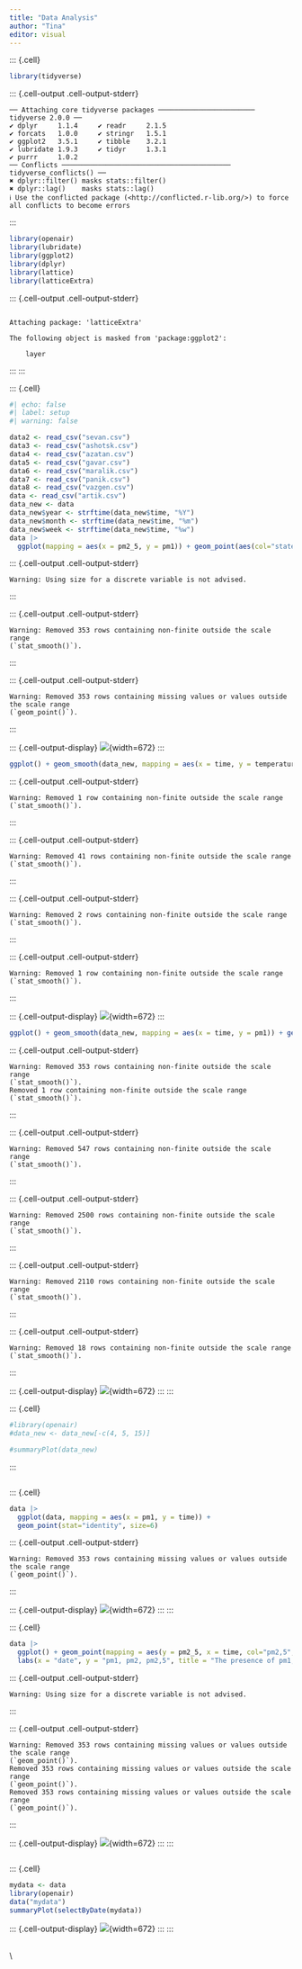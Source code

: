 ```yaml
---
title: "Data Analysis"
author: "Tina"
editor: visual
---
```


::: {.cell}

```{.r .cell-code}
library(tidyverse)
```

::: {.cell-output .cell-output-stderr}

```
── Attaching core tidyverse packages ──────────────────────── tidyverse 2.0.0 ──
✔ dplyr     1.1.4     ✔ readr     2.1.5
✔ forcats   1.0.0     ✔ stringr   1.5.1
✔ ggplot2   3.5.1     ✔ tibble    3.2.1
✔ lubridate 1.9.3     ✔ tidyr     1.3.1
✔ purrr     1.0.2     
── Conflicts ────────────────────────────────────────── tidyverse_conflicts() ──
✖ dplyr::filter() masks stats::filter()
✖ dplyr::lag()    masks stats::lag()
ℹ Use the conflicted package (<http://conflicted.r-lib.org/>) to force all conflicts to become errors
```


:::

```{.r .cell-code}
library(openair)
library(lubridate)
library(ggplot2)
library(dplyr)
library(lattice)
library(latticeExtra)
```

::: {.cell-output .cell-output-stderr}

```

Attaching package: 'latticeExtra'

The following object is masked from 'package:ggplot2':

    layer
```


:::
:::

::: {.cell}

```{.r .cell-code}
#| echo: false
#| label: setup
#| warning: false

data2 <- read_csv("sevan.csv")
data3 <- read_csv("ashotsk.csv")
data4 <- read_csv("azatan.csv")
data5 <- read_csv("gavar.csv")
data6 <- read_csv("maralik.csv")
data7 <- read_csv("panik.csv")
data8 <- read_csv("vazgen.csv")
data <- read_csv("artik.csv")
data_new <- data
data_new$year <- strftime(data_new$time, "%Y")
data_new$month <- strftime(data_new$time, "%m")
data_new$week <- strftime(data_new$time, "%w")
data |>
  ggplot(mapping = aes(x = pm2_5, y = pm1)) + geom_point(aes(col="state", size="popdensity")) + geom_smooth(method="loess", se=F) 
```

::: {.cell-output .cell-output-stderr}

```
Warning: Using size for a discrete variable is not advised.
```


:::

::: {.cell-output .cell-output-stderr}

```
Warning: Removed 353 rows containing non-finite outside the scale range
(`stat_smooth()`).
```


:::

::: {.cell-output .cell-output-stderr}

```
Warning: Removed 353 rows containing missing values or values outside the scale range
(`geom_point()`).
```


:::

::: {.cell-output-display}
![](dataAnalysis_files/figure-html/unnamed-chunk-2-1.png){width=672}
:::

```{.r .cell-code}
ggplot() + geom_smooth(data_new, mapping = aes(x = time, y = temperature)) + geom_smooth(data2, mapping = aes(x = time, y = temperature)) + geom_smooth(data3, mapping = aes(x = time, y = temperature)) +geom_smooth(data4, mapping = aes(x = time, y = temperature)) + geom_smooth(data5, mapping = aes(x = time, y = temperature)) + geom_smooth(data6, mapping = aes(x = time, y = temperature)) + geom_smooth(data7, mapping = aes(x = time, y = temperature)) + geom_smooth(data8, mapping = aes(x = time, y = temperature), color = "orange")
```

::: {.cell-output .cell-output-stderr}

```
Warning: Removed 1 row containing non-finite outside the scale range
(`stat_smooth()`).
```


:::

::: {.cell-output .cell-output-stderr}

```
Warning: Removed 41 rows containing non-finite outside the scale range
(`stat_smooth()`).
```


:::

::: {.cell-output .cell-output-stderr}

```
Warning: Removed 2 rows containing non-finite outside the scale range
(`stat_smooth()`).
```


:::

::: {.cell-output .cell-output-stderr}

```
Warning: Removed 1 row containing non-finite outside the scale range
(`stat_smooth()`).
```


:::

::: {.cell-output-display}
![](dataAnalysis_files/figure-html/unnamed-chunk-2-2.png){width=672}
:::

```{.r .cell-code}
ggplot() + geom_smooth(data_new, mapping = aes(x = time, y = pm1)) + geom_smooth(data2, mapping = aes(x = time, y = pm1)) + geom_smooth(data3, mapping = aes(x = time, y = pm1)) +geom_smooth(data4, mapping = aes(x = time, y = pm1)) + geom_smooth(data5, mapping = aes(x = time, y = pm1)) + geom_smooth(data6, mapping = aes(x = time, y = pm1)) + geom_smooth(data7, mapping = aes(x = time, y = pm1)) + geom_smooth(data8, mapping = aes(x = time, y = pm1), color = "orange")
```

::: {.cell-output .cell-output-stderr}

```
Warning: Removed 353 rows containing non-finite outside the scale range
(`stat_smooth()`).
Removed 1 row containing non-finite outside the scale range (`stat_smooth()`).
```


:::

::: {.cell-output .cell-output-stderr}

```
Warning: Removed 547 rows containing non-finite outside the scale range
(`stat_smooth()`).
```


:::

::: {.cell-output .cell-output-stderr}

```
Warning: Removed 2500 rows containing non-finite outside the scale range
(`stat_smooth()`).
```


:::

::: {.cell-output .cell-output-stderr}

```
Warning: Removed 2110 rows containing non-finite outside the scale range
(`stat_smooth()`).
```


:::

::: {.cell-output .cell-output-stderr}

```
Warning: Removed 18 rows containing non-finite outside the scale range
(`stat_smooth()`).
```


:::

::: {.cell-output-display}
![](dataAnalysis_files/figure-html/unnamed-chunk-2-3.png){width=672}
:::
:::

::: {.cell}

```{.r .cell-code}
#library(openair)
#data_new <- data_new[-c(4, 5, 15)]

#summaryPlot(data_new)
```
:::



```{}
```



::: {.cell}

```{.r .cell-code}
data |>
  ggplot(data, mapping = aes(x = pm1, y = time)) + 
  geom_point(stat="identity", size=6) 
```

::: {.cell-output .cell-output-stderr}

```
Warning: Removed 353 rows containing missing values or values outside the scale range
(`geom_point()`).
```


:::

::: {.cell-output-display}
![](dataAnalysis_files/figure-html/unnamed-chunk-4-1.png){width=672}
:::
:::

::: {.cell}

```{.r .cell-code}
data |>
  ggplot() + geom_point(mapping = aes(y = pm2_5, x = time, col="pm2,5", size="popdensity")) +  geom_point(mapping = aes(y = pm10, x = time, col="pm10", size="popdensity")) + geom_point(mapping = aes(y = pm1, x = time, col="pm1",  size="popdensity")) +
  labs(x = "date", y = "pm1, pm2, pm2,5", title = "The presence of pm1, pm2.5, pm10 in the air by months")
```

::: {.cell-output .cell-output-stderr}

```
Warning: Using size for a discrete variable is not advised.
```


:::

::: {.cell-output .cell-output-stderr}

```
Warning: Removed 353 rows containing missing values or values outside the scale range
(`geom_point()`).
Removed 353 rows containing missing values or values outside the scale range
(`geom_point()`).
Removed 353 rows containing missing values or values outside the scale range
(`geom_point()`).
```


:::

::: {.cell-output-display}
![](dataAnalysis_files/figure-html/unnamed-chunk-5-1.png){width=672}
:::
:::



```{}
```



::: {.cell}

```{.r .cell-code}
mydata <- data
library(openair)
data("mydata")
summaryPlot(selectByDate(mydata))
```

::: {.cell-output-display}
![](dataAnalysis_files/figure-html/unnamed-chunk-6-1.png){width=672}
:::
:::



\
\


